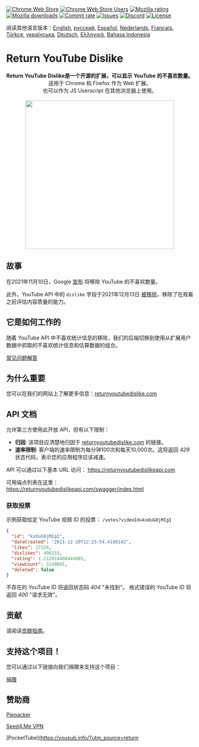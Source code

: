 [![Chrome Web Store](https://img.shields.io/chrome-web-store/stars/gebbhagfogifgggkldgodflihgfeippi?label=Chrome%20Rating&style=flat&logo=google)](https://chromewebstore.google.com/detail/return-youtube-dislike/gebbhagfogifgggkldgodflihgfeippi)
[![Chrome Web Store Users](https://img.shields.io/chrome-web-store/users/gebbhagfogifgggkldgodflihgfeippi?label=Chrome%20Users&style=flat&logo=google)](https://chromewebstore.google.com/detail/return-youtube-dislike/gebbhagfogifgggkldgodflihgfeippi)
[![Mozilla rating](https://img.shields.io/amo/stars/return-youtube-dislikes?label=Firefox%20Rating&style=flat&logo=firefox)](https://addons.mozilla.org/en-US/firefox/addon/return-youtube-dislikes/)
[![Mozilla downloads](https://img.shields.io/amo/users/return-youtube-dislikes?label=Firefox%20Users&style=flat&logo=firefox)](https://addons.mozilla.org/en-US/firefox/addon/return-youtube-dislikes/)
[![Commit rate](https://img.shields.io/github/commit-activity/m/Anarios/return-youtube-dislike?label=Commits&style=flat)](https://github.com/Anarios/return-youtube-dislike/commits/main)
[![Issues](https://img.shields.io/github/issues/Anarios/return-youtube-dislike?style=flat&label=Issues)](https://github.com/Anarios/return-youtube-dislike/issues)
[![Discord](https://img.shields.io/discord/909435648170160229?label=Discord&style=flat&logo=discord)](https://discord.gg/UMxyMmCgfF)
[![License](https://img.shields.io/badge/License-GPLv3-blue.svg?style=flat)](https://github.com/Anarios/return-youtube-dislike/blob/main/LICENSE)

阅读其他语言版本：[English](README.md), [русский](READMEru.md), [Español](READMEes.md), [Nederlands](READMEnl.md), [Français](READMEfr.md), [Türkçe](READMEtr.md), [українська](READMEuk.md), [Deutsch](READMEde.md), [Ελληνικά](READMEgr.md), [Bahasa Indonesia](READMEid.md)

# Return YouTube Dislike

<p align="center">
    <b>Return YouTube Dislike是一个开源的扩展，可以显示 YouTube 的不喜欢数量。</b><br>
    适用于 Chrome 和 Firefox 作为 Web 扩展。<br>
    也可以作为 JS Userscript 在其他浏览器上使用。<br><br>
    <img width="400px" src="https://user-images.githubusercontent.com/18729296/141743755-2be73297-250e-4cd1-ac93-8978c5a39d10.png"/>
</p>

## 故事

在2021年11月10日，Google [宣布](https://blog.youtube/news-and-events/update-to-youtube/) 将移除 YouTube 的不喜欢数量。

此外，YouTube API 中的 `dislike` 字段于2021年12月13日 [被移除](https://support.google.com/youtube/thread/134791097/update-to-youtube-dislike-counts)，移除了在观看之前评估内容质量的能力。

## 它是如何工作的

随着 YouTube API 中不喜欢统计信息的移除，我们的后端切换到使用从扩展用户数据中抓取的不喜欢统计信息和估算数据的组合。

[常见问题解答](https://github.com/Anarios/return-youtube-dislike/blob/main/Docs/FAQ.md)

## 为什么重要

您可以在我们的网站上了解更多信息：[returnyoutubedislike.com](https://www.returnyoutubedislike.com/)

## API 文档

允许第三方使用此开放 API，但有以下限制：

- **归因**: 该项目应清楚地归因于 [returnyoutubedislike.com](https://returnyoutubedislike.com/) 的链接。
- **速率限制**: 客户端的速率限制为每分钟100次和每天10,000次。这将返回 _429_ 状态代码，表示您的应用程序应该减速。

API 可以通过以下基本 URL 访问：
https://returnyoutubedislikeapi.com

可用端点列表在这里：
https://returnyoutubedislikeapi.com/swagger/index.html

### 获取投票

示例获取给定 YouTube 视频 ID 的投票：
`/votes?videoId=kxOuG8jMIgI`

```json
{
  "id": "kxOuG8jMIgI",
  "dateCreated": "2021-12-20T12:25:54.418014Z",
  "likes": 27326,
  "dislikes": 498153,
  "rating": 1.212014408444885,
  "viewCount": 3149885,
  "deleted": false
}
```

不存在的 YouTube ID 将返回状态码 _404_ "未找到"。
格式错误的 YouTube ID 将返回 _400_ "请求无效"。

## 贡献

请阅读[贡献指南](https://github.com/Anarios/return-youtube-dislike/blob/main/CONTRIBUTING.md)。

## 支持这个项目！

您可以通过以下链接向我们捐赠来支持这个项目：

[捐赠](https://returnyoutubedislike.com/donate)

## 赞助商

[Piepacker](https://piepacker.com)

[Seed4.Me VPN](https://www.seed4.me/users/register?gift=ReturnYoutubeDislike)

[PocketTube](https://yousub.info/?utm_source=return
